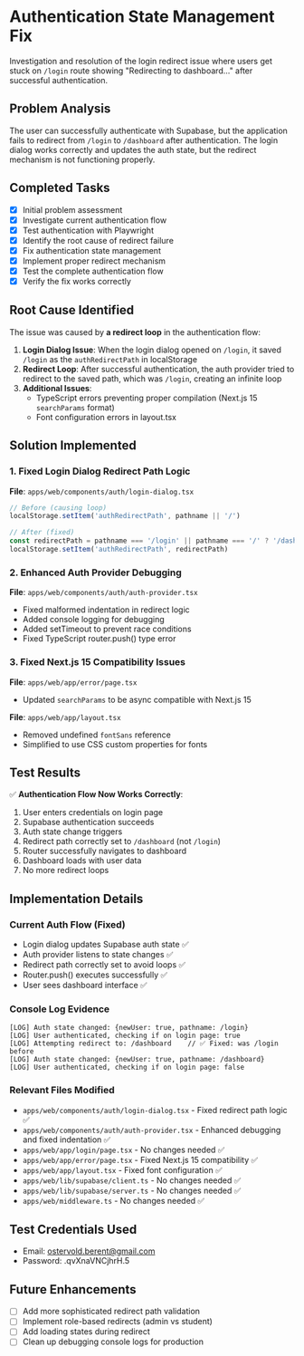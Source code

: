 # Authentication State Management Fix

Investigation and resolution of the login redirect issue where users get stuck on `/login` route showing "Redirecting to dashboard..." after successful authentication.

## Problem Analysis

The user can successfully authenticate with Supabase, but the application fails to redirect from `/login` to `/dashboard` after authentication. The login dialog works correctly and updates the auth state, but the redirect mechanism is not functioning properly.

## Completed Tasks

- [x] Initial problem assessment
- [x] Investigate current authentication flow
- [x] Test authentication with Playwright
- [x] Identify the root cause of redirect failure
- [x] Fix authentication state management
- [x] Implement proper redirect mechanism
- [x] Test the complete authentication flow
- [x] Verify the fix works correctly

## Root Cause Identified

The issue was caused by **a redirect loop** in the authentication flow:

1. **Login Dialog Issue**: When the login dialog opened on `/login`, it saved `/login` as the `authRedirectPath` in localStorage
2. **Redirect Loop**: After successful authentication, the auth provider tried to redirect to the saved path, which was `/login`, creating an infinite loop
3. **Additional Issues**: 
   - TypeScript errors preventing proper compilation (Next.js 15 `searchParams` format)
   - Font configuration errors in layout.tsx

## Solution Implemented

### 1. Fixed Login Dialog Redirect Path Logic
**File**: `apps/web/components/auth/login-dialog.tsx`
```typescript
// Before (causing loop)
localStorage.setItem('authRedirectPath', pathname || '/')

// After (fixed)
const redirectPath = pathname === '/login' || pathname === '/' ? '/dashboard' : pathname
localStorage.setItem('authRedirectPath', redirectPath)
```

### 2. Enhanced Auth Provider Debugging
**File**: `apps/web/components/auth/auth-provider.tsx`
- Fixed malformed indentation in redirect logic
- Added console logging for debugging
- Added setTimeout to prevent race conditions
- Fixed TypeScript router.push() type error

### 3. Fixed Next.js 15 Compatibility Issues
**File**: `apps/web/app/error/page.tsx`
- Updated `searchParams` to be async compatible with Next.js 15

**File**: `apps/web/app/layout.tsx`  
- Removed undefined `fontSans` reference
- Simplified to use CSS custom properties for fonts

## Test Results

✅ **Authentication Flow Now Works Correctly**:
1. User enters credentials on login page
2. Supabase authentication succeeds
3. Auth state change triggers
4. Redirect path correctly set to `/dashboard` (not `/login`)
5. Router successfully navigates to dashboard
6. Dashboard loads with user data
7. No more redirect loops

## Implementation Details

### Current Auth Flow (Fixed)
- Login dialog updates Supabase auth state ✅
- Auth provider listens to state changes ✅
- Redirect path correctly set to avoid loops ✅
- Router.push() executes successfully ✅
- User sees dashboard interface ✅

### Console Log Evidence
```
[LOG] Auth state changed: {newUser: true, pathname: /login}
[LOG] User authenticated, checking if on login page: true
[LOG] Attempting redirect to: /dashboard    // ✅ Fixed: was /login before
[LOG] Auth state changed: {newUser: true, pathname: /dashboard}
[LOG] User authenticated, checking if on login page: false
```

### Relevant Files Modified

- `apps/web/components/auth/login-dialog.tsx` - Fixed redirect path logic ✅
- `apps/web/components/auth/auth-provider.tsx` - Enhanced debugging and fixed indentation ✅
- `apps/web/app/login/page.tsx` - No changes needed ✅
- `apps/web/app/error/page.tsx` - Fixed Next.js 15 compatibility ✅
- `apps/web/app/layout.tsx` - Fixed font configuration ✅
- `apps/web/lib/supabase/client.ts` - No changes needed ✅
- `apps/web/lib/supabase/server.ts` - No changes needed ✅
- `apps/web/middleware.ts` - No changes needed ✅

## Test Credentials Used

- Email: ostervold.berent@gmail.com  
- Password: .qvXnaVNCjhrH.5

## Future Enhancements

- [ ] Add more sophisticated redirect path validation
- [ ] Implement role-based redirects (admin vs student)
- [ ] Add loading states during redirect
- [ ] Clean up debugging console logs for production 